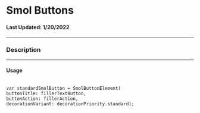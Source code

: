 # Smol Buttons
#### Last Updated: 1/20/2022
--------------------

### Description 

--------------------

#### Usage 

~~~

var standardSmolButton = SmolButtonElement(
buttonTitle: fillerTextButton,
buttonAction: fillerAction,
decorationVariant: decorationPriority.standard);

~~~

